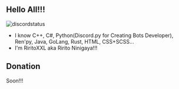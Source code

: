 ## Hello All!!!

![discordstatus](https://discord.c99.nl/widget/theme-2/866038132079198240.png)

-  I know С++, C#, Python(Discord.py for Creating Bots Developer), Ren'py, Java, GoLang, Rust, HTML, CSS+SCSS...
- I'm RiritoXXL aka Ririto Ninigaya!!!

## Donation

Soon!!!
